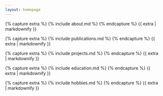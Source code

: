 ```yaml
---
layout: homepage
---
```


{% capture extra %}
{% include about.md %}
{% endcapture %}
{{ extra | markdownify }}

{% capture extra %}
{% include publications.md %}
{% endcapture %}
{{ extra | markdownify }}

{% capture extra %}
{% include projects.md %}
{% endcapture %}
{{ extra | markdownify }}

{% capture extra %}
{% include education.md %}
{% endcapture %}
{{ extra | markdownify }}

{% capture extra %}
{% include hobbies.md %}
{% endcapture %}
{{ extra | markdownify }}

